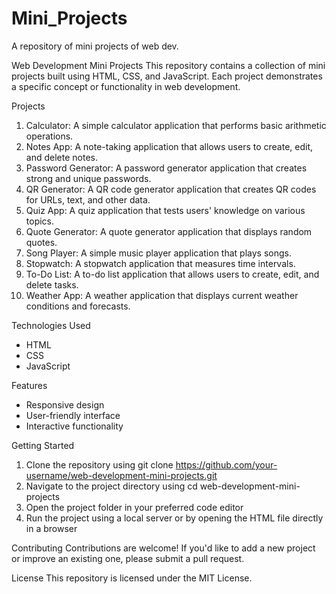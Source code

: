 # Mini_Projects
A repository of mini projects of web dev.


Web Development Mini Projects
This repository contains a collection of mini projects built using HTML, CSS, and JavaScript. Each project demonstrates a specific concept or functionality in web development.

Projects
1. Calculator: A simple calculator application that performs basic arithmetic operations.
2. Notes App: A note-taking application that allows users to create, edit, and delete notes.
3. Password Generator: A password generator application that creates strong and unique passwords.
4. QR Generator: A QR code generator application that creates QR codes for URLs, text, and other data.
5. Quiz App: A quiz application that tests users' knowledge on various topics.
6. Quote Generator: A quote generator application that displays random quotes.
7. Song Player: A simple music player application that plays songs.
8. Stopwatch: A stopwatch application that measures time intervals.
9. To-Do List: A to-do list application that allows users to create, edit, and delete tasks.
10. Weather App: A weather application that displays current weather conditions and forecasts.

Technologies Used
- HTML
- CSS
- JavaScript

Features
- Responsive design
- User-friendly interface
- Interactive functionality

Getting Started
1. Clone the repository using git clone https://github.com/your-username/web-development-mini-projects.git
2. Navigate to the project directory using cd web-development-mini-projects
3. Open the project folder in your preferred code editor
4. Run the project using a local server or by opening the HTML file directly in a browser

Contributing
Contributions are welcome! If you'd like to add a new project or improve an existing one, please submit a pull request.

License
This repository is licensed under the MIT License.
